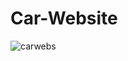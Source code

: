 # Car-Website
![carwebs](https://github.com/DenizCintas/Car-Website/assets/105287082/7abda6ef-8296-45e9-9a80-12c02b6601f6)
